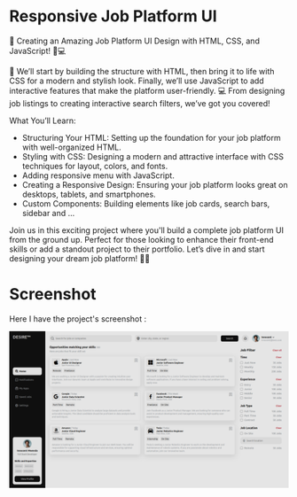 # Responsive Job Platform UI

🌟 Creating an Amazing Job Platform UI Design with HTML, CSS, and JavaScript! 🎨💻

🎨 We’ll start by building the structure with HTML, then bring it to life with CSS for a modern and stylish look. Finally, we’ll use JavaScript to add interactive features that make the platform user-friendly. 
💻 From designing job listings to creating interactive search filters, we’ve got you covered!

What You’ll Learn:
- Structuring Your HTML: Setting up the foundation for your job platform with well-organized HTML.
- Styling with CSS: Designing a modern and attractive interface with CSS techniques for layout, colors, and fonts.
- Adding responsive menu with JavaScript.
- Creating a Responsive Design: Ensuring your job platform looks great on desktops, tablets, and smartphones.
- Custom Components: Building elements like job cards, search bars, sidebar and ...

Join us in this exciting project where you'll build a complete job platform UI from the ground up. Perfect for those looking to enhance their front-end skills or add a standout project to their portfolio. Let’s dive in and start designing your dream job platform! 🚀🎨

# Screenshot
Here I have the project's screenshot :

![screenshot](screenshot.png)
